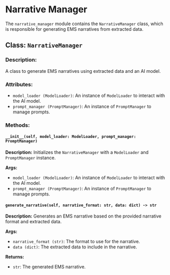 # Narrative Manager

The `narrative_manager` module contains the `NarrativeManager` class, which is responsible for generating EMS narratives from extracted data.

## Class: `NarrativeManager`

### Description:
A class to generate EMS narratives using extracted data and an AI model.

### Attributes:
- `model_loader (ModelLoader)`: An instance of `ModelLoader` to interact with the AI model.
- `prompt_manager (PromptManager)`: An instance of `PromptManager` to manage prompts.

### Methods:

#### `__init__(self, model_loader: ModelLoader, prompt_manager: PromptManager)`

**Description:**
Initializes the `NarrativeManager` with a `ModelLoader` and `PromptManager` instance.

**Args:**
- `model_loader (ModelLoader)`: An instance of `ModelLoader` to interact with the AI model.
- `prompt_manager (PromptManager)`: An instance of `PromptManager` to manage prompts.

#### `generate_narrative(self, narrative_format: str, data: dict) -> str`

**Description:**
Generates an EMS narrative based on the provided narrative format and extracted data.

**Args:**
- `narrative_format (str)`: The format to use for the narrative.
- `data (dict)`: The extracted data to include in the narrative.

**Returns:**
- `str`: The generated EMS narrative.

